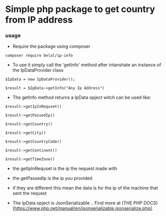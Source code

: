 # Simple php package to get country from IP address

### usage 

- Require the package using composer 

```
composer require belal/ip-info
```

- To use it simply call the 'getInfo' method after intanshate an instance of the IpDataProvider class

```
$IpData = new IpDataProvider();

$result = $IpData->getInfo("Any Ip Address")
```

- The getInfo method returns a IpData opject witch can be used like:

```
$result->getIpInRequset()

$result->getPassedIp()

$result->getCountry()

$result->getCity()

$result->getCountryCode()

$result->getContinent()

$result->getTimeZone()
```

- the getIpInRequset is the ip the request made with
- the getPassedIp is the ip you provided
- if they are different this mean the data is for the ip of the machine that sent the request


- The IpData opject is JsonSerializable .. Find more at (THE PHP DOCS)[https://www.php.net/manual/en/jsonserializable.jsonserialize.php].



